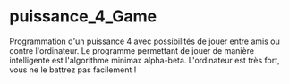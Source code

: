 # puissance_4_Game

Programmation d'un puissance 4 avec possibilités de jouer entre amis ou contre l'ordinateur. 
Le programme permettant de jouer de manière intelligente est l'algorithme minimax alpha-beta. L'ordinateur est très fort, vous ne le battrez pas facilement !
